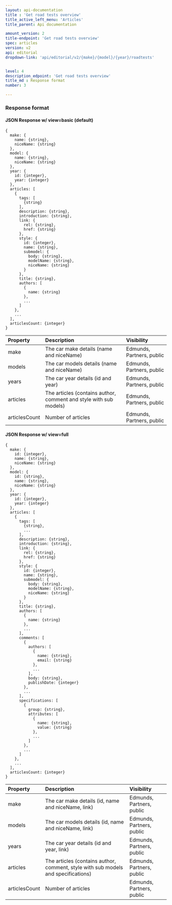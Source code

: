 ```yaml
---
layout: api-documentation
title : 'Get road tests overview'
title_active_left_menu: 'Articles'
title_parent: Api documentation

amount_version: 2
title-endpoint: 'Get road tests overview'
spec: articles
version: v2
api: editorial
dropdown-link: 'api/editorial/v2/{make}/{model}/{year}/roadtests'


level: 4
description_edpoint: 'Get road tests overview'
title_md : Response format
number: 3

---
```



### Response format

#### JSON Response w/ view=basic (default)

    {
      make: {
        name: {string},
        niceName: {string}
      },
      model: {
        name: {string},
        niceName: {string}
      },
      year: {
        id: {integer},
        year: {integer}
      },
      articles: [
        {
          tags: [
            {string}
          ],
          description: {string},
          introduction: {string},
          link: {
            rel: {string},
            href: {string}
          },
          style: {
            id: {integer},
            name: {string},
            submodel: {
              body: {string},
              modelName: {string},
              niceName: {string}
            }
          },
          title: {string},
          authors: [
            {
              name: {string}
            },
            ...
          ]
        },
        ...
      ],
      articlesCount: {integer}
    }

| Property                      | Description                                               | Visibility                |
|:------------------------------|:----------------------------------------------------------|:--------------------------|
| make                          | The car make details (name and niceName)                  | Edmunds, Partners, public |
| models                        | The car models details (name and niceName)                | Edmunds, Partners, public |
| years                         | The car year details (id and year)                        | Edmunds, Partners, public |
| articles                      | The articles (contains author, comment and style with sub models)                | Edmunds, Partners, public |
| articlesCount                 | Number of articles                                        | Edmunds, Partners, public |

#### JSON Response w/ view=full

    {
      make: {
        id: {integer},
        name: {string},
        niceName: {string}
      },
      model: {
        id: {string},
        name: {string},
        niceName: {string}
      },
      year: {
        id: {integer},
        year: {integer}
      },
      articles: [
        {
          tags: [
            {string},
            ...
          ],
          description: {string},
          introduction: {string},
          link: {
            rel: {string},
            href: {string}
          },
          style: {
            id: {integer},
            name: {string},
            submodel: {
              body: {string},
              modelName: {string},
              niceName: {string}
            }
          },
          title: {string},
          authors: [
            {
              name: {string}
            },
            ...
          ],
          comments: [
            {
              authors: [
                {
                  name: {string},
                  email: {string}
                },
                ...
              ],
              body: {string},
              publishDate: {integer}
            },
            ...
          ],
          specifications: [
            {
              group: {string},
              attributes: [
                {
                  name: {string},
                  value: {string}
                },
                ...
              ]
            },
            ...
          ]
        },
        ...
      ],
      articlesCount: {integer}
    }

| Property                      | Description                                               | Visibility                |
|:------------------------------|:----------------------------------------------------------|:--------------------------|
| make                          | The car make details (id, name and niceName, link)        | Edmunds, Partners, public |
| models                        | The car models details (id, name and niceName, link)      | Edmunds, Partners, public |
| years                         | The car year details (id and year, link)                  | Edmunds, Partners, public |
| articles                      | The articles (contains author, comment, style with sub models and specifications)                | Edmunds, Partners, public |
| articlesCount                 | Number of articles                                        | Edmunds, Partners, public |
